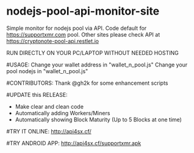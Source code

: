 # nodejs-pool-api-monitor-site
Simple monitor for nodejs pool via API. Code default for https://supportxmr.com pool. Other sites please check API at https://cryptonote-pool-api.restlet.io

RUN DIRECTLY ON YOUR PC/LAPTOP WITHOUT NEEDED HOSTING

#USAGE:
Change your wallet address in "wallet_n_pool.js"
Change your pool nodejs in "wallet_n_pool.js"

#CONTRIBUTORS:
Thank @gh2k for some enhancement scripts

#UPDATE this RELEASE:
- Make clear and clean code
- Automatically adding Workers/Miners
- Automatically showing Block Maturity (Up to 5 Blocks at one time)

#TRY IT ONLINE:
http://api4sx.cf/

#TRY ANDROID APP:
http://api4sx.cf/supportxmr.apk
